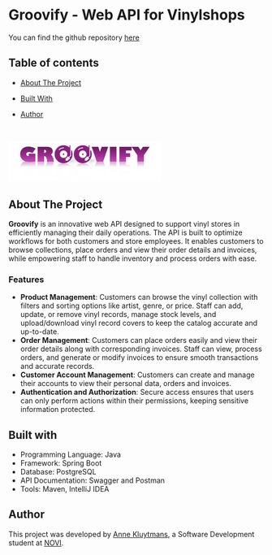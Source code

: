 # Groovify - Web API for Vinylshops

You can find the github repository [here](https://github.com/AnneKluytmans/novi-backend-final-project-groovify-web-api)

## Table of contents

- [About The Project](#about-the-project)
- [Built With](#built-with)
- [Author](#author)

  <br>

<img src="src/main/resources/assets/groovifyLogo.png" alt="Groovify Logo" width="300"/>


## About The Project

**Groovify** is an innovative web API designed to support vinyl stores in efficiently managing their daily operations.
The API is built to optimize workflows for both customers and store employees. It enables customers to browse
collections, place orders and view their order details and invoices, while empowering staff to handle inventory and
process orders with ease.

### Features
- **Product Management**: Customers can browse the vinyl collection with filters and sorting options like artist, genre, or price. 
Staff can add, update, or remove vinyl records, manage stock levels, and upload/download vinyl record covers to keep the catalog 
accurate and up-to-date.
- **Order Management**: Customers can place orders easily and view their order details along with corresponding invoices. 
Staff can view, process orders, and generate or modify invoices to ensure smooth transactions and accurate records.
- **Customer Account Management**: Customers can create and manage their accounts to view their personal data, orders and invoices.
- **Authentication and Authorization**: Secure access ensures that users can only perform actions within their permissions, 
keeping sensitive information protected.


## Built with
- Programming Language: Java
- Framework: Spring Boot
- Database: PostgreSQL
- API Documentation: Swagger and Postman
- Tools: Maven, IntelliJ IDEA


## Author
This project was developed by [Anne Kluytmans](https://github.com/AnneKluytmans), a Software Development student
at [NOVI](https://www.novi.nl/).